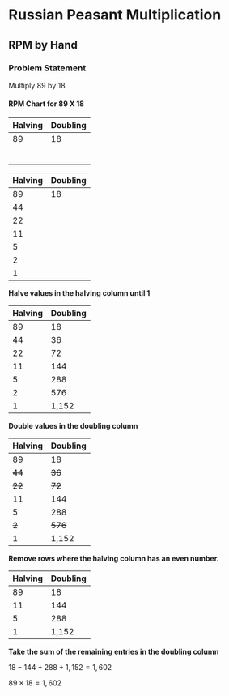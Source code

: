 # Russian Peasant Multiplication

## RPM by Hand

### Problem Statement

Multiply 89 by 18

#### RPM Chart for 89 X 18

|Halving|Doubling|
|:-------|:-------|
|89     |18     |
|     |       |
|     |       |
|     |       |
|      |       |
|      |       |
|      |       |

|Halving|Doubling|
|:-------|:-------|
|89     |18     |
|44     |       |
|22     |       |
|11     |       |
|5      |       |
|2      |       |
|1      |       |
**Halve values in the halving column until 1**

|Halving|Doubling|
|:-------|:-------|
|89     |18     |
|44     |36     |
|22     |72     |
|11     |144    |
|5      |288    |
|2      |576    |
|1      |1,152  |
**Double values in the doubling column**

|Halving|Doubling|
|:-------|:-------|
|89     |18     |
|~~44~~ |~~36~~ |
|~~22~~ |~~72~~ |
|11     |144    |
|5      |288    |
|~~2~~  |~~576~~|
|1      |1,152  |
**Remove rows where the halving column has an even number.**

|Halving|Doubling|
|:-------|:-------|
|89     |18     |
|11     |144    |
|5      |288    |
|1      |1,152  |
**Take the sum of the remaining entries in the doubling column**

$18 - 144 + 288 +1,152 = 1,602$

$89 \times 18 = 1,602$
